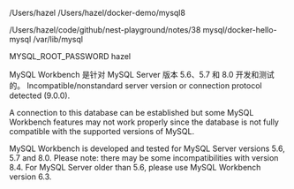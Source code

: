 
/Users/hazel
/Users/hazel/docker-demo/mysql8


/Users/hazel/code/github/nest-playground/notes/38 mysql/docker-hello-mysql
/var/lib/mysql

MYSQL_ROOT_PASSWORD hazel


MySQL Workbench 是针对 MySQL Server 版本 5.6、5.7 和 8.0 开发和测试的。
Incompatible/nonstandard server version or connection protocol detected (9.0.0).

A connection to this database can be established but some MySQL Workbench features may not work properly since the database is not fully compatible with the supported versions of MySQL.

MySQL Workbench is developed and tested for MySQL Server versions 5.6, 5.7 and 8.0.
Please note: there may be some incompatibilities with version 8.4.
For MySQL Server older than 5.6, please use MySQL Workbench version 6.3.